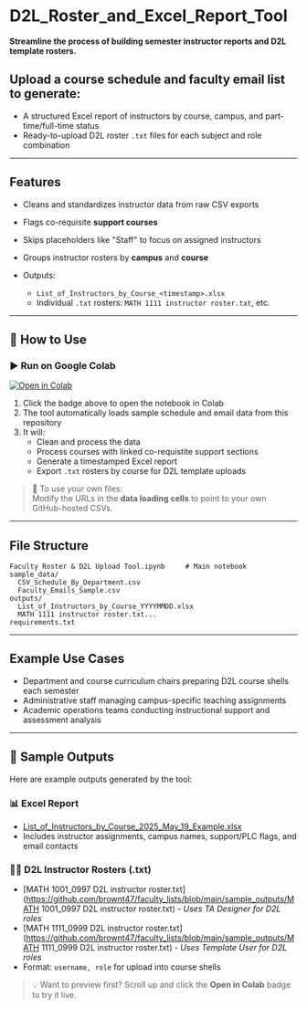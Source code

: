 # D2L_Roster_and_Excel_Report_Tool

**Streamline the process of building semester instructor reports and D2L template rosters.**

## Upload a course schedule and faculty email list to generate:

* A structured Excel report of instructors by course, campus, and part-time/full-time status
* Ready-to-upload D2L roster `.txt` files for each subject and role combination

---

## Features

* Cleans and standardizes instructor data from raw CSV exports
* Flags co-requisite **support courses** 
* Skips placeholders like "Staff" to focus on assigned instructors
* Groups instructor rosters by **campus** and **course**
* Outputs:

  * `List_of_Instructors_by_Course_<timestamp>.xlsx`
  * Individual `.txt` rosters: `MATH 1111 instructor roster.txt`, etc.

---

## 📁 How to Use

### ▶️ Run on Google Colab
[![Open in Colab](https://colab.research.google.com/assets/colab-badge.svg)](https://colab.research.google.com/github/brownt47/faculty_lists/blob/main/D2L_Roster_and_Excel_Report_Tool.ipynb)

1. Click the badge above to open the notebook in Colab  
2. The tool automatically loads sample schedule and email data from this repository  
3. It will:
   - Clean and process the data
   - Process courses with linked co-requistite support sections
   - Generate a timestamped Excel report
   - Export `.txt` rosters by course for D2L template uploads

> 🔧 To use your own files:  
> Modify the URLs in the **data loading cells** to point to your own GitHub-hosted CSVs.
---

## File Structure

```text
Faculty Roster & D2L Upload Tool.ipynb     # Main notebook
sample_data/
  CSV_Schedule_By_Department.csv
  Faculty_Emails_Sample.csv
outputs/
  List_of_Instructors_by_Course_YYYYMMDD.xlsx
  MATH 1111 instructor roster.txt...
requirements.txt
```

---

## Example Use Cases

* Department and course curriculum chairs preparing D2L course shells each semester  
* Administrative staff managing campus-specific teaching assignments  
* Academic operations teams conducting instructional support and assessment analysis

---

## 📌 Sample Outputs

Here are example outputs generated by the tool:

### 📊 Excel Report
- [List_of_Instructors_by_Course_2025_May_19_Example.xlsx](https://github.com/brownt47/faculty_lists/blob/main/sample_outputs/List_of_Instructors_by_Course_2025_May_19_Example.xlsx)
- Includes instructor assignments, campus names, support/PLC flags, and email contacts

### 🧑‍🏫 D2L Instructor Rosters (.txt)
- [MATH 1001_0997 D2L instructor roster.txt](https://github.com/brownt47/faculty_lists/blob/main/sample_outputs/MATH 1001_0997 D2L instructor roster.txt) - *Uses TA Designer for D2L roles*
- [MATH 1111_0999 D2L instructor roster.txt](https://github.com/brownt47/faculty_lists/blob/main/sample_outputs/MATH 1111_0999 D2L instructor roster.txt) - *Uses Template User for D2L roles*
- Format: `username, role` for upload into course shells


> 💡 Want to preview first? Scroll up and click the **Open in Colab** badge to try it live.
